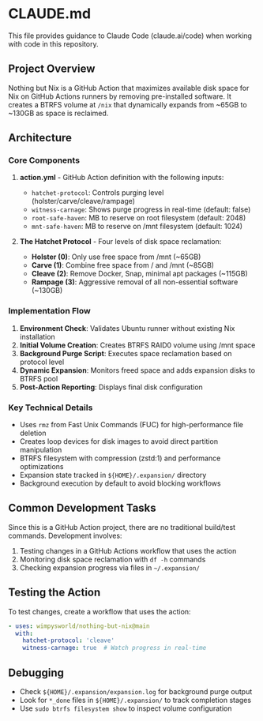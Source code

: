 # CLAUDE.md

This file provides guidance to Claude Code (claude.ai/code) when working with code in this repository.

## Project Overview

Nothing but Nix is a GitHub Action that maximizes available disk space for Nix on GitHub Actions runners by removing pre-installed software. It creates a BTRFS volume at `/nix` that dynamically expands from ~65GB to ~130GB as space is reclaimed.

## Architecture

### Core Components

1. **action.yml** - GitHub Action definition with the following inputs:
   - `hatchet-protocol`: Controls purging level (holster/carve/cleave/rampage)
   - `witness-carnage`: Shows purge progress in real-time (default: false)
   - `root-safe-haven`: MB to reserve on root filesystem (default: 2048)
   - `mnt-safe-haven`: MB to reserve on /mnt filesystem (default: 1024)

2. **The Hatchet Protocol** - Four levels of disk space reclamation:
   - **Holster (0)**: Only use free space from /mnt (~65GB)
   - **Carve (1)**: Combine free space from / and /mnt (~85GB)
   - **Cleave (2)**: Remove Docker, Snap, minimal apt packages (~115GB)
   - **Rampage (3)**: Aggressive removal of all non-essential software (~130GB)

### Implementation Flow

1. **Environment Check**: Validates Ubuntu runner without existing Nix installation
2. **Initial Volume Creation**: Creates BTRFS RAID0 volume using /mnt space
3. **Background Purge Script**: Executes space reclamation based on protocol level
4. **Dynamic Expansion**: Monitors freed space and adds expansion disks to BTRFS pool
5. **Post-Action Reporting**: Displays final disk configuration

### Key Technical Details

- Uses `rmz` from Fast Unix Commands (FUC) for high-performance file deletion
- Creates loop devices for disk images to avoid direct partition manipulation
- BTRFS filesystem with compression (zstd:1) and performance optimizations
- Expansion state tracked in `${HOME}/.expansion/` directory
- Background execution by default to avoid blocking workflows

## Common Development Tasks

Since this is a GitHub Action project, there are no traditional build/test commands. Development involves:

1. Testing changes in a GitHub Actions workflow that uses the action
2. Monitoring disk space reclamation with `df -h` commands
3. Checking expansion progress via files in `~/.expansion/`

## Testing the Action

To test changes, create a workflow that uses the action:

```yaml
- uses: wimpysworld/nothing-but-nix@main
  with:
    hatchet-protocol: 'cleave'
    witness-carnage: true  # Watch progress in real-time
```

## Debugging

- Check `${HOME}/.expansion/expansion.log` for background purge output
- Look for `*_done` files in `${HOME}/.expansion/` to track completion stages
- Use `sudo btrfs filesystem show` to inspect volume configuration